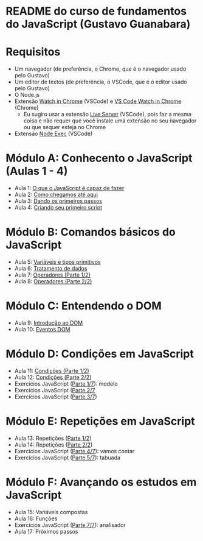 # README do curso de fundamentos do JavaScript (Gustavo Guanabara)

# Requisitos

- Um navegador (de preferência, o Chrome, que é o navegador usado pelo Gustavo)
- Um editor de textos (de preferência, o VSCode, que é o editor usado pelo Gustavo)
- O Node.js
- Extensão [Watch in Chrome](https://marketplace.visualstudio.com/items?itemName=sneezry.watch-in-chrome) (VSCode) e [VS Code Watch in Chrome](https://chrome.google.com/webstore/detail/vs-code-watch-in-chrome/mmbnmofkiadlcapnmgnkheoadkpeefii) (Chrome)
  - Eu sugiro usar a extensão [Live Server](https://marketplace.visualstudio.com/items?itemName=ritwickdey.LiveServer) (VSCode), pois faz a mesma coisa e não requer que você instale uma extensão no seu navegador ou que sequer esteja no Chrome
- Extensão [Node Exec](https://marketplace.visualstudio.com/items?itemName=miramac.vscode-exec-node) (VSCode)

# Módulo A: Conhecento o JavaScript (Aulas 1 - 4)

- Aula 1: [O que o JavaScript é capaz de fazer](https://github.com/guiemi-learning-center/curso-javascript-guanabara/tree/master/modulo_a#aula-1-o-que-o-javascript-%C3%A9-capaz-de-fazer)
- Aula 2: [Como chegamos até aqui](https://github.com/guiemi-learning-center/curso-javascript-guanabara/tree/master/modulo_a#aula-2-como-chegamos-at%C3%A9-aqui)
- Aula 3: [Dando os primeiros passos](https://github.com/guiemi-learning-center/curso-javascript-guanabara/tree/master/modulo_a#aula-3-dando-os-primeiros-passos)
- Aula 4: [Criando seu primeiro script](https://github.com/guiemi-learning-center/curso-javascript-guanabara/tree/master/modulo_a#aula-4-criando-seu-primeiro-script)

# Módulo B: Comandos básicos do JavaScript

* Aula 5: [Variáveis e tipos primitivos](https://github.com/guiemi-learning-center/curso-javascript-guanabara/tree/master/modulo_b#aula-5-vari%C3%A1veis-e-tipos-primitivos)
* Aula 6: [Tratamento de dados](https://github.com/guiemi-learning-center/curso-javascript-guanabara/tree/master/modulo_b#aula-5-vari%C3%A1veis-e-tipos-primitivos)
* Aula 7: [Operadores (Parte 1/2)](https://github.com/guiemi-learning-center/curso-javascript-guanabara/tree/master/modulo_b#aula-7-operadores-parte-12)
* Aula 8: [Operadores (Parte 2/2)](https://github.com/guiemi-learning-center/curso-javascript-guanabara/tree/master/modulo_b#aula-8-operadores-parte-22)

# Módulo C: Entendendo o DOM

* Aula 9: [Introdução ao DOM](https://github.com/guiemi-learning-center/curso-javascript-guanabara/tree/master/modulo_c#aula-9-introdu%C3%A7%C3%A3o-ao-dom)
* Aula 10: [Eventos DOM](https://github.com/guiemi-learning-center/curso-javascript-guanabara/tree/master/modulo_c#aula-10-eventos-dom)

# Módulo D: Condições em JavaScript

* Aula 11: [Condições (Parte 1/2)](https://github.com/guiemi-learning-center/curso-javascript-guanabara/tree/master/modulo_d#aula-11-condi%C3%A7%C3%B5es-parte-12)
* Aula 12: [Condições (Parte 2/2)](https://github.com/guiemi-learning-center/curso-javascript-guanabara/tree/master/modulo_d#aula-12-condi%C3%A7%C3%B5es-parte-22)
* Exercícios JavaScript ([Parte 1/7](https://github.com/guiemi-learning-center/curso-javascript-guanabara/tree/master/modulo_d#aula-12-exerc%C3%ADcios-javascript-parte-18)): modelo
* Exercícios JavaScript ([Parte 2/7](https://github.com/guiemi-learning-center/curso-javascript-guanabara/tree/master/modulo_d#exerc%C3%ADcios-javascript-parte-18)
* Exercícios JavaScript ([Parte 3/7](https://github.com/guiemi-learning-center/curso-javascript-guanabara/tree/master/modulo_d#exerc%C3%ADcios-javascript-parte-38))

# Módulo E: Repetições em JavaScript

* Aula 13: Repetições ([Parte 1/2](https://github.com/guiemi-learning-center/curso-javascript-guanabara/tree/master/modulo_e#aula-13-repeti%C3%A7%C3%B5es-parte-1))
* Aula 14: Repetições ([Parte 2/2](https://github.com/guiemi-learning-center/curso-javascript-guanabara/tree/master/modulo_e#aula-14-repeti%C3%A7%C3%B5es-parte-2))
* Exercícios JavaScript ([Parte 4/7](https://github.com/guiemi-learning-center/Curso-JavaScript-Guanabara/blob/master/modulo_e/divertimentos/divertimento_5/vamos_contar.html)): vamos contar
* Exercícios JavaScript ([Parte 5/7](https://github.com/guiemi-learning-center/Curso-JavaScript-Guanabara/blob/master/modulo_e/divertimentos/divertimento_6/tabuada.html)): tabuada

# Módulo F: Avançando os estudos em JavaScript

* Aula 15: Variáveis compostas
* Aula 16: Funções
* Exercícios JavaScript ([Parte 7/7](https://github.com/guiemi-learning-center/Curso-JavaScript-Guanabara/blob/master/modulo_f/divertimentos/divertimento_7/analisador.html)): analisador
* Aula 17: Próximos passos





